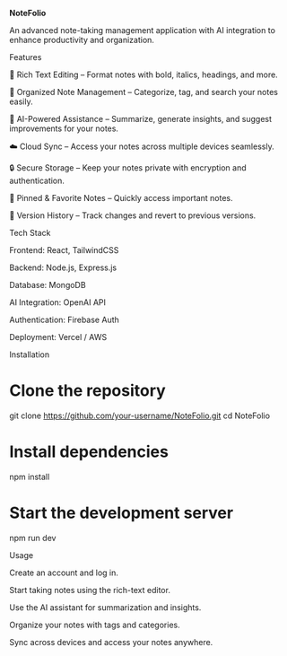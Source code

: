**NoteFolio**

An advanced note-taking management application with AI integration to enhance productivity and organization.

Features

📝 Rich Text Editing – Format notes with bold, italics, headings, and more.

📂 Organized Note Management – Categorize, tag, and search your notes easily.

🤖 AI-Powered Assistance – Summarize, generate insights, and suggest improvements for your notes.

☁️ Cloud Sync – Access your notes across multiple devices seamlessly.

🔒 Secure Storage – Keep your notes private with encryption and authentication.

📌 Pinned & Favorite Notes – Quickly access important notes.

🔄 Version History – Track changes and revert to previous versions.

Tech Stack

Frontend: React, TailwindCSS

Backend: Node.js, Express.js

Database: MongoDB

AI Integration: OpenAI API

Authentication: Firebase Auth

Deployment: Vercel / AWS

Installation

# Clone the repository
git clone https://github.com/your-username/NoteFolio.git
cd NoteFolio

# Install dependencies
npm install

# Start the development server
npm run dev

Usage

Create an account and log in.

Start taking notes using the rich-text editor.

Use the AI assistant for summarization and insights.

Organize your notes with tags and categories.

Sync across devices and access your notes anywhere.
